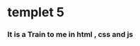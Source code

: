 # templet 5

### It is a Train to me in html , css and js

<!-- <p >link of psd
    <a href="">
    click me
    </a>
</p> -->
